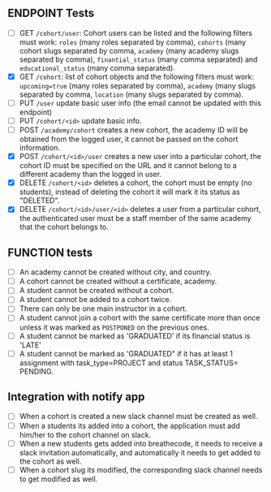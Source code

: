 ## ENDPOINT Tests

* [ ]  GET `/cohort/user`: Cohort users can be listed and the following filters must work: `roles` (many roles separated by comma), `cohorts` (many cohort slugs separated by comma, `academy` (many academy slugs separated by comma), `finantial_status` (many comma separated) and `educational_status` (many comma separated).
* [x]  GET `/cohort`: list of cohort objects and the following filters must work: `upcoming=true` (many roles separated by comma), `academy` (many slugs separated by comma, `location` (many slugs separated by comma).
* [ ]  PUT `/user` update basic user info (the email cannot be updated with this endpoint)
* [ ]  PUT `/cohort/<id>` update basic info.
* [ ]  POST `/academy/cohort` creates a new cohort, the academy ID will be obtained from the logged user, it cannot be passed on the cohort information.
* [x]  POST `/cohort/<id>/user` creates a new user into a particular cohort, the cohort ID must be specified on the URL and it cannot belong to a different academy than the logged in user.
* [x]  DELETE `/cohort/<id>` deletes a cohort, the cohort must be empty (no students), instead of deleting the cohort it will mark it its status as "DELETED".
* [x]  DELETE `/cohort/<id>/user/<id>` deletes a user from a particular cohort, the authenticated user must be a staff member of the same academy that the cohort belongs to.

## FUNCTION tests
* [ ]  An academy cannot be created without city, and country.
* [ ]  A cohort cannot be created without a certificate, academy.
* [ ]  A student cannot be created without a cohort.
* [ ]  A student cannot be added to a cohort twice.
* [ ]  There can only be one main instructor in a cohort.
* [ ]  A student cannot join a cohort with the same certificate more than once unless it was marked as `POSTPONED` on the previous ones.
* [ ]  A student cannot be marked as 'GRADUATED' if its financial status is 'LATE'
* [ ]  A student cannot be marked as 'GRADUATED" if it has at least 1 assignment with task_type=PROJECT and status TASK_STATUS= PENDING.

## Integration with notify app
* [ ]  When a cohort is created a new slack channel must be created as well.
* [ ]  When a students its added into a cohort, the application must add him/her to the cohort channel on slack.
* [ ]  When a new students gets added into breathecode, it needs to receive a slack invitation automatically, and automatically it needs to get added to the cohort as well.
* [ ]  When a cohort slug its modified, the corresponding slack channel needs to get modified as well.
